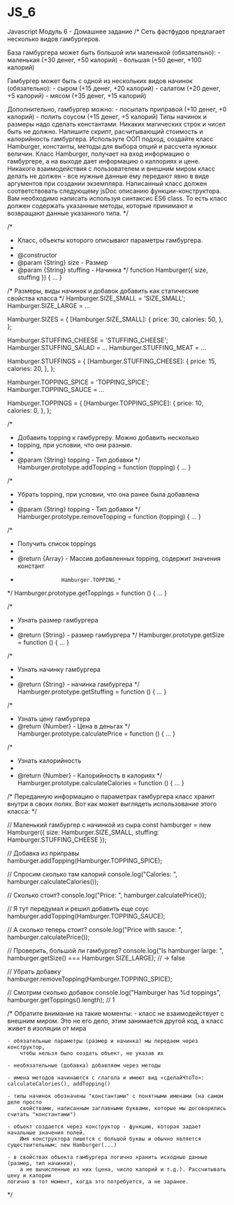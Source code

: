 # JS_6
Javascript
Модуль 6 - Домашнее задание
/* 
  Сеть фастфудов предлагает несколько видов гамбургеров. 
  
  База гамбургера может быть большой или маленькой (обязательно):
	- маленькая (+30 денег, +50 калорий)
	- большая (+50 денег, +100 калорий)
	
  Гамбургер может быть с одной из нескольких видов начинок (обязательно):
	- сыром (+15 денег, +20 калорий)
	- салатом (+20 денег, +5 калорий)
	- мясом (+35 денег, +15 калорий)
	
  Дополнительно, гамбургер можно: 
	- посыпать приправой (+10 денег, +0 калорий) 
	- полить соусом (+15 денег, +5 калорий)
  Типы начинок и размеры надо сделать константами. Никаких магических строк 
  и чисел быть не должно.
  Напишите скрипт, расчитывающий стоимость и калорийность гамбургера. 
  Используте ООП подход, создайте класс Hamburger, константы, методы 
  для выбора опций и рассчета нужных величин. 
  Класс Hamburger, получает на вход информацию о гамбургере, а на выходе 
  дает информацию о каллориях и цене. Никакого взаимодействия с пользователем 
  и внешним миром класс делать не должен - все нужные данные ему передают явно
  в виде аргументов при создании экземпляра. 
  Написанный класс должен соответствовать следующему jsDoc описанию функции-конструктора.
  Вам необходимо написать используя синтаксис ES6 class. То есть класс должен содержать 
  указанные методы, которые принимают и возвращают данные указанного типа.
*/

/*
* Класс, объекты которого описывают параметры гамбургера. 
* 
* @constructor
* @param {String} size - Размер
* @param {String} stuffing - Начинка
*/
function Hamburger({ size, stuffing }) { ... } 

/* Размеры, виды начинок и добавок добавить как статические свойства класса */
Hamburger.SIZE_SMALL = 'SIZE_SMALL';
Hamburger.SIZE_LARGE = ...

Hamburger.SIZES = {
  [Hamburger.SIZE_SMALL]: {
    price: 30,
    calories: 50,
  },
};

Hamburger.STUFFING_CHEESE = 'STUFFING_CHEESE';
Hamburger.STUFFING_SALAD = ...
Hamburger.STUFFING_MEAT = ...

Hamburger.STUFFINGS = {
  [Hamburger.STUFFING_CHEESE]: {
    price: 15,
    calories: 20,
  },
};
					
Hamburger.TOPPING_SPICE = 'TOPPING_SPICE';
Hamburger.TOPPING_SAUCE = ...

Hamburger.TOPPINGS = {
  [Hamburger.TOPPING_SPICE]: {
    price: 10,
    calories: 0,
  },
};

/*
* Добавить topping к гамбургеру. Можно добавить несколько
* topping, при условии, что они разные.
* 
* @param {String} topping - Тип добавки
*/
Hamburger.prototype.addTopping = function (topping) { ... }

/*
 * Убрать topping, при условии, что она ранее была добавлена
 * 
 * @param {String} topping - Тип добавки
 */
Hamburger.prototype.removeTopping = function (topping) { ... }

/*
 * Получить список toppings
 *
 * @return {Array} - Массив добавленных topping, содержит значения констант
 *                   Hamburger.TOPPING_*
 */
Hamburger.prototype.getToppings = function () { ... }

/*
 * Узнать размер гамбургера
 *
 * @return {String} - размер гамбургера
 */
Hamburger.prototype.getSize = function () { ... }

/*
 * Узнать начинку гамбургера
 *
 * @return {String} - начинка гамбургера
 */
Hamburger.prototype.getStuffing = function () { ... }

/*
 * Узнать цену гамбургера
 * @return {Number} - Цена в деньгах
 */
Hamburger.prototype.calculatePrice = function () { ... }

/*
 * Узнать калорийность
 *
 * @return {Number} - Калорийность в калориях
 */
Hamburger.prototype.calculateCalories = function () { ... }


/* 
  Переданную информацию о параметрах гамбургера 
  класс хранит внутри в своих полях. Вот как может 
  выглядеть использование этого класса:
*/

// Маленький гамбургер с начинкой из сыра
const hamburger = new Hamburger({ 
  size: Hamburger.SIZE_SMALL, 
  stuffing: Hamburger.STUFFING_CHEESE
});

// Добавка из приправы
hamburger.addTopping(Hamburger.TOPPING_SPICE);

// Спросим сколько там калорий
console.log("Calories: ", hamburger.calculateCalories());

// Сколько стоит?
console.log("Price: ", hamburger.calculatePrice());

// Я тут передумал и решил добавить еще соус
hamburger.addTopping(Hamburger.TOPPING_SAUCE);

// А сколько теперь стоит? 
console.log("Price with sauce: ", hamburger.calculatePrice());

// Проверить, большой ли гамбургер? 
console.log("Is hamburger large: ", hamburger.getSize() === Hamburger.SIZE_LARGE); // -> false

// Убрать добавку
hamburger.removeTopping(Hamburger.TOPPING_SPICE);
						     
// Смотрим сколько добавок
console.log("Hamburger has %d toppings", hamburger.getToppings().length); // 1

/*
  Обратите внимание на такие моменты:
    - класс не взаимодействует с внешним миром. Это не его дело, этим занимается 
    	другой код, а класс живет в изоляции от мира
	
    - обязательные параметры (размер и начинка) мы передаем через конструктор, 
    	чтобы нельзя было создать объект, не указав их
	
    - необязательные (добавка) добавляем через методы
    
    - имена методов начинаются с глагола и имеют вид «сделайЧтоТо»: calculateCalories(), addTopping()
    
    - типы начинок обозначены "константами" с понятными именами (на самом деле просто 
    	свойствами, написанным заглавными буквами, которые мы договорились считать "константами")
	
    - объект создается через конструктор - функцию, которая задает начальные значения полей. 
      	Имя конструктора пишется с большой буквы и обычно является существительным: new Hamburger(...)
    
    - в свойствах объекта гамбургера логично хранить исходные данные (размер, тип начинки), 
      	а не вычисленные из них (цена, число калорий и т.д.). Рассчитывать цену и калории 
	логично в тот момент, когда это потребуется, а не заранее.
*/
